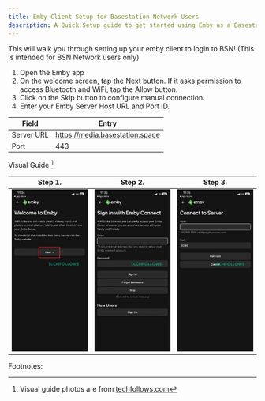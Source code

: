 ```yaml
---
title: Emby Client Setup for Basestation Network Users
description: A Quick Setup guide to get started using Emby as a Basestation User.
---
```


This will walk you through setting up your emby client to login to BSN! (This is intended for BSN Network users only)

1. Open the Emby app
2. On the welcome screen, tap the Next button. If it asks permission to access Bluetooth and WiFi, tap the Allow button.
3. Click on the Skip button to configure manual connection.
4. Enter your Emby Server Host URL and Port ID.

| Field | Entry |
| ----- | ----- |
| Server URL | https://media.basestation.space |
| Port | 443 |

Visual Guide [^1]

| Step 1. | Step 2. | Step 3. |
| ------- | ------- | ------- |
| ![EmbyScreen1](../../../assets/emby_screen_1.jpg) | ![EmbyScreen2](../../../assets/emby_screen_2.jpg) | ![EmbyScreen3](../../../assets/emby_screen_3.jpg) |

Footnotes:
[^1]: Visual guide photos are from [techfollows.com](https://www.techfollows.com/emby/emby-for-ios/)
